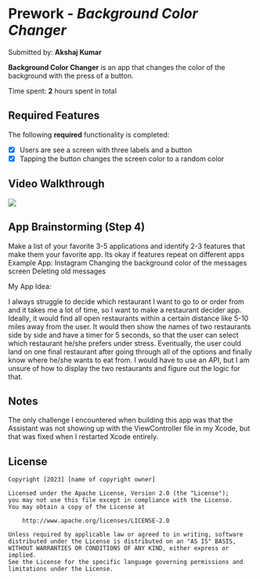 # Prework - *Background Color Changer*

Submitted by: **Akshaj Kumar**

**Background Color Changer** is an app that changes the color of the background with the press of a button.

Time spent: **2** hours spent in total

## Required Features

The following **required** functionality is completed:

- [x] Users are see a screen with three labels and a button
- [x] Tapping the button changes the screen color to a random color
 
## Video Walkthrough

![](https://i.imgur.com/mKcYssX.gif)

## App Brainstorming (Step 4)

Make a list of your favorite 3-5 applications and identify 2-3 features that make them your favorite app. Its okay if features repeat on different apps
Example App: Instagram
Changing the background color of the messages screen
Deleting old messages

My App Idea:

I always struggle to decide which restaurant I want to go to or order from and it takes me a lot of time, so I want to make a restaurant decider app. Ideally, it would find all open restaurants within a certain distance like 5-10 miles away from the user. It would then show the names of two restaurants side by side and have a timer for 5 seconds, so that the user can select which restaurant he/she prefers under stress. Eventually, the user could land on one final restaurant after going through all of the options and finally know where he/she wants to eat from. I would have to use an API, but I am unsure of how to display the two restaurants and figure out the logic for that.

## Notes

The only challenge I encountered when building this app was that the Assistant was not showing up with the ViewController file in my Xcode, but that was fixed when I restarted Xcode entirely.

## License

    Copyright [2023] [name of copyright owner]

    Licensed under the Apache License, Version 2.0 (the "License");
    you may not use this file except in compliance with the License.
    You may obtain a copy of the License at

        http://www.apache.org/licenses/LICENSE-2.0

    Unless required by applicable law or agreed to in writing, software
    distributed under the License is distributed on an "AS IS" BASIS,
    WITHOUT WARRANTIES OR CONDITIONS OF ANY KIND, either express or implied.
    See the License for the specific language governing permissions and
    limitations under the License.
